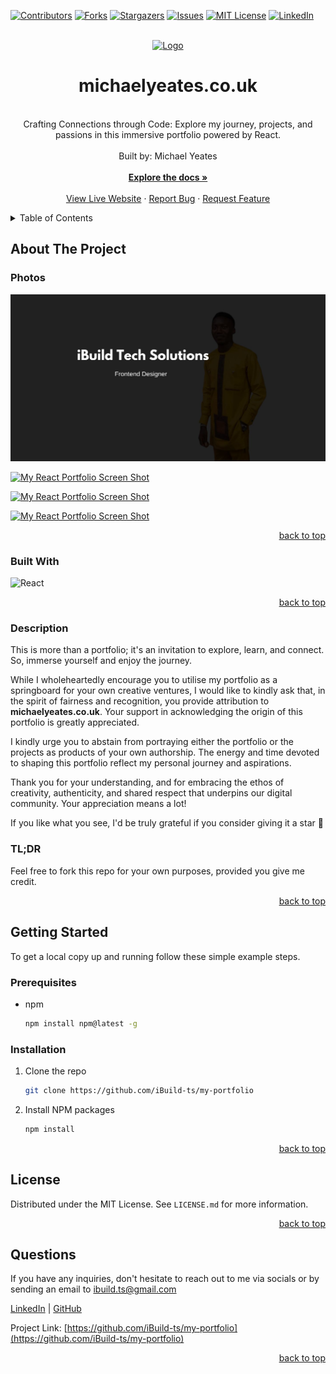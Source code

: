 <a name="readme-top"></a>

  <!-- PROJECT SHIELDS -->

[![Contributors][contributors-shield]][contributors-url]
[![Forks][forks-shield]][forks-url]
[![Stargazers][stars-shield]][stars-url]
[![Issues][issues-shield]][issues-url]
[![MIT License][license-shield]][license-url]
[![LinkedIn][linkedin-shield]][linkedin-url]

  <!-- PROJECT LOGO -->

  <br />
  <div align="center">
    <a href="https://github.com/iBuild-ts/my-portfolio">
      <img src="src/images/logo.svg" alt="Logo" width="200" height="200">
    </a>
    <h1 align="center">michaelyeates.co.uk</h1>
    <p align="center">
    <br/>
Crafting Connections through Code: Explore my journey, projects, and passions in this immersive portfolio powered by React.<br/>
      <br/>
      Built by: Michael Yeates
      <br/>
      <br/>
      <a href="https://github.com/iBuild-ts/my-portfolio"><strong>Explore the docs »</strong></a>
      <br/>
      <br/>
      <a href="https://my-portfolio-khaki-gamma-53.vercel.app/">View Live Website</a>
      ·
      <a href="https://github.com/iBuild-ts/my-portfolio">Report Bug</a>
      ·
      <a href="https://github.com/iBuild-ts/my-portfolio">Request Feature</a>
    </p>
  </div>
  
  <!-- TABLE OF CONTENTS -->

  <details>
    <summary>Table of Contents</summary>
    <ol>
      <li>
        <a href="#about-the-project">About The Project</a>
        <ul>
          <li><a href="#photos">Photos</a></li>
          <li><a href="#built-with">Built With</a></li>
          <li><a href="#description">Description</a></li>
        </ul>
      </li>
      <li>
          <a href="#getting-started">Getting Started</a>
        <ul>
          <li><a href="#prerequisites">Prerequisites</a></li>
          <li><a href="#installation">Installation</a></li>
        </ul>
      </li>
      <li><a href="#license">License</a></li>
      <li><a href="#questions">Questions</a></li>
    </ol>
  </details>
  
  <!-- ABOUT THE PROJECT -->
  
  ## About The Project
  
  ### Photos
  
[![My React Portfolio Screen Shot][product-screenshot]](https://github.com/iBuild-ts/my-portfolio)

[![My React Portfolio Screen Shot][product-screenshot2]](https://github.com/iBuild-ts/my-portfolio)

[![My React Portfolio Screen Shot][product-screenshot3]](https://github.com/iBuild-ts/my-portfolio)

[![My React Portfolio Screen Shot][product-screenshot4]](https://github.com/iBuild-ts/my-portfolio)

  <p align="right"><a href="#readme-top">back to top</a></p>
  
  ### Built With
  
  ![React](https://img.shields.io/badge/React-20232A?style=for-the-badge&logo=React&logoColor=61DAFB)

  <p align="right"><a href="#readme-top">back to top</a></p>
  
  ### Description
  
This is more than a portfolio; it's an invitation to explore, learn, and connect. So, immerse yourself and enjoy the journey.

While I wholeheartedly encourage you to utilise my portfolio as a springboard for your own creative ventures, I would like to kindly ask that, in the spirit of fairness and recognition, you provide attribution to <strong>michaelyeates.co.uk</strong>. Your support in acknowledging the origin of this portfolio is greatly appreciated.

I kindly urge you to abstain from portraying either the portfolio or the projects as products of your own authorship. The energy and time devoted to shaping this portfolio reflect my personal journey and aspirations.

Thank you for your understanding, and for embracing the ethos of creativity, authenticity, and shared respect that underpins our digital community. Your appreciation means a lot!

If you like what you see, I'd be truly grateful if you consider giving it a star 🌟

<h3>TL;DR</h3>
Feel free to fork this repo for your own purposes, provided you give me credit.

  <p align="right"><a href="#readme-top">back to top</a></p>

<!-- GETTING STARTED -->

## Getting Started

To get a local copy up and running follow these simple example steps.

### Prerequisites

- npm
  ```sh
  npm install npm@latest -g
  ```

### Installation

1. Clone the repo
   ```sh
   git clone https://github.com/iBuild-ts/my-portfolio
   ```
2. Install NPM packages
   ```sh
   npm install
   ```

  <p align="right"><a href="#readme-top">back to top</a></p>
  
 
  <!-- LICENSE -->

## License

Distributed under the MIT License. See `LICENSE.md` for more information.

  <p align="right"><a href="#readme-top">back to top</a></p>
  
  
<!-- QUESTIONS -->
  
## Questions

If you have any inquiries, don't hesitate to reach out to me via socials or by sending an email to <a href="mailto:ibuild.ts@gmail.com">ibuild.ts@gmail.com</a>

<a href="https://www.linkedin.com/in/may-jesubolade-5553221a3/">LinkedIn</a> | 
<a href="https://github.com/iBuild-ts/">GitHub</a>

Project Link: [https://github.com/iBuild-ts/my-portfolio](https://github.com/iBuild-ts/my-portfolio)

  <p align="right"><a href="#readme-top">back to top</a></p>
  
  <!-- MARKDOWN LINKS & IMAGES -->

[contributors-shield]: https://img.shields.io/github/contributors/mdyeates/my-portfolio.svg?style=for-the-badge
[contributors-url]: https://github.com/iBuild-ts/my-portfolio
[forks-shield]: https://img.shields.io/github/forks/mdyeates/my-portfolio.svg?style=for-the-badge
[forks-url]: https://github.com/iBuild-ts/my-portfolio
[stars-shield]: https://img.shields.io/github/stars/mdyeates/my-portfolio.svg?style=for-the-badge
[stars-url]: https://github.com/iBuild-ts/my-portfolio
[issues-shield]: https://img.shields.io/github/issues/mdyeates/my-portfolio.svg?style=for-the-badge
[issues-url]: https://github.com/iBuild-ts/my-portfolio
[license-shield]: https://img.shields.io/github/license/mdyeates/my-portfolio.svg?style=for-the-badge
[license-url]: https://github.com/mdyeates/my-portfolio/blob/main/LICENSE.md
[linkedin-shield]: https://img.shields.io/badge/-LinkedIn-black.svg?style=for-the-badge&logo=linkedin&colorB=555
[linkedin-url]: https://linkedin.com/in/mdyeates

  <!-- UPDATE PLACEHOLDER IMAGES HERE -->

[product-screenshot]: src/images/screenshot.png
[product-screenshot2]: src/images/screenshot2.png
[product-screenshot3]: src/images/screenshot3.png
[product-screenshot4]: src/images/screenshot4.png
[responsive-screenshot]: src/images/mobile-screenshot.png
[responsive-screenshot2]: src/images/mobile-screenshot2.png
[responsive-screenshot3]: src/images/mobile-screenshot3.png
[responsive-screenshot4]: src/images/mobile-screenshot4.png
